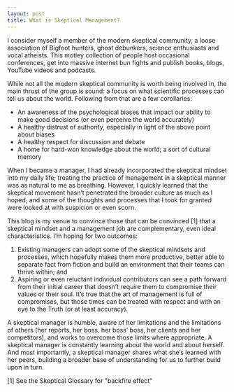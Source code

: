 ```yaml
---
layout: post
title: What is Skeptical Management?
---
```


I consider myself a member of the modern skeptical community, a loose association of Bigfoot hunters, ghost debunkers, science enthusiasts and vocal atheists. This motley collection of people host occasional conferences, get into massive internet bun fights and publish books, blogs, YouTube videos and podcasts.

While not all the modern skeptical community is worth being involved in, the main thrust of the group is sound: a focus on what scientific processes can tell us about the world. Following from that are a few corollaries:
* An awareness of the psychological biases that impact our ability to make good decisions (or even perceive the world accurately)
* A healthy distrust of authority, especially in light of the above point about biases
* A healthy respect for discussion and debate
* A home for hard-won knowledge about the world; a sort of cultural memory

When I became a manager, I had already incorporated the skeptical mindset into my daily life; treating the practice of management in a skeptical manner was as natural to me as breathing. However, I quickly learned that the skeptical movement hasn’t penetrated the broader culture as much as I hoped, and some of the thoughts and processes that I took for granted were looked at with suspicion or even scorn.

This blog is my venue to convince those that can be convinced [1] that a skeptical mindset and a management job are complementary, even ideal characteristics. I’m hoping for two outcomes:
1. Existing managers can adopt some of the skeptical mindsets and processes, which hopefully makes them more productive, better able to separate fact from fiction and build an environment that their teams can thrive within; and
1. Aspiring or even reluctant individual contributors can see a path forward from their initial career that doesn’t require them to compromise their values or their soul. It’s true that the art of management is full of compromises, but those times can be treated with respect and with an eye to the Truth (or at least accuracy).

A skeptical manager is humble, aware of her limitations and the limitations of others (her reports, her boss, her boss’ boss, her clients and her competitors), and works to overcome those limits where appropriate. A skeptical manager is constantly learning about the world and about herself. And most importantly, a skeptical manager shares what she’s learned with her peers, building a broader base of understanding for us to further build upon in turn.


[1] See the Skeptical Glossary for "backfire effect"
